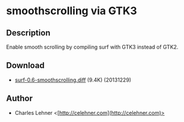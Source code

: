 smoothscrolling via GTK3
========================

Description
-----------

Enable smooth scrolling by compiling surf with GTK3 instead of GTK2.

Download
--------

* [surf-0.6-smoothscrolling.diff](surf-0.6-smoothscrolling.diff) (9.4K) (20131229)

Author
------

* Charles Lehner <[http://celehner.com](http://celehner.com)>

